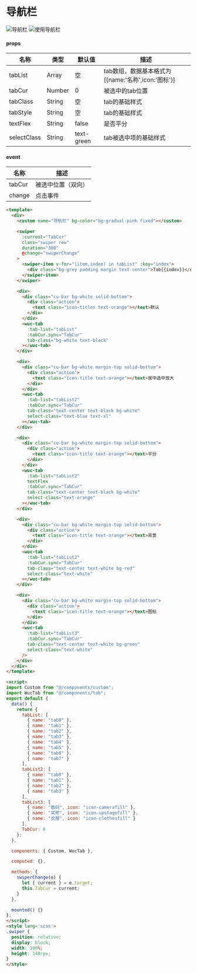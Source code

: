 # 导航栏

![导航栏](../../_image/tab-1.gif)
![使用导航栏](../../_image/tab-2.gif)

#### props

| 名称       | 类型    | 默认值                               | 描述             |
| ---------- | ------- | ------------------------------------ | ---------------- |
| tabList       | Array  | 空                                   | tab数组，数据基本格式为[{name:'名称',icon:'图标'}] |
| tabCur       | Number  | 0                                   | 被选中的tab位置 |
| tabClass       | String  | 空                                   | tab的基础样式 |
| tabStyle       | String  | 空                                   | tab的基础样式 |
| textFlex       | String  | false                                   | 是否平分 |
| selectClass       | String  | text-green                                   | tab被选中项的基础样式 |


#### event

| 名称     | 描述             |
| -------- | ---------------- |
| tabCur  | 被选中位置（双向）       |
| change  | 点击事件       |

```html
<template>
  <div>
    <custom name="导航栏" bg-color="bg-gradual-pink fixed"></custom>

    <swiper
      :current="TabCur"
      class="swiper row"
      duration="300"
      @change="swiperChange"
    >
      <swiper-item v-for="(item,index) in tabList" :key="index">
        <div class="bg-grey padding margin text-center">Tab{{index}}</div>
      </swiper-item>
    </swiper>

    <div>
      <div class="cu-bar bg-white solid-bottom">
        <div class="action">
          <text class="icon-titles text-orange"></text>默认
        </div>
      </div>
      <wuc-tab
        :tab-list="tabList"
        :tabCur.sync="TabCur"
        tab-class="bg-white text-black"
      ></wuc-tab>
    </div>

    <div>
      <div class="cu-bar bg-white margin-top solid-bottom">
        <div class="action">
          <text class="icon-title text-orange"></text>居中选中放大
        </div>
      </div>
      <wuc-tab
        :tab-list="tabList2"
        :tabCur.sync="TabCur"
        tab-class="text-center text-black bg-white"
        select-class="text-blue text-xl"
      ></wuc-tab>
    </div>

    <div>
      <div class="cu-bar bg-white margin-top solid-bottom">
        <div class="action">
          <text class="icon-title text-orange"></text>平分
        </div>
      </div>
      <wuc-tab
        :tab-list="tabList2"
        textFlex
        :tabCur.sync="TabCur"
        tab-class="text-center text-black bg-white"
        select-class="text-orange"
      ></wuc-tab>
    </div>

    <div>
      <div class="cu-bar bg-white margin-top solid-bottom">
        <div class="action">
          <text class="icon-title text-orange"></text>背景
        </div>
      </div>
      <wuc-tab
        :tab-list="tabList2"
        :tabCur.sync="TabCur"
        tab-class="text-center text-white bg-red"
        select-class="text-white"
      ></wuc-tab>
    </div>

    <div>
      <div class="cu-bar bg-white margin-top solid-bottom">
        <div class="action">
          <text class="icon-title text-orange"></text>图标
        </div>
      </div>
      <wuc-tab
        :tab-list="tabList3"
        :tabCur.sync="TabCur"
        tab-class="text-center text-white bg-green"
        select-class="text-white"
      />
    </div>
  </div>
</template>

<script>
import Custom from "@/components/custom";
import WucTab from "@/components/tab";
export default {
  data() {
    return {
      tabList: [
        { name: "tab0" },
        { name: "tab1" },
        { name: "tab2" },
        { name: "tab3" },
        { name: "tab4" },
        { name: "tab5" },
        { name: "tab6" },
        { name: "tab7" }
      ],
      tabList2: [
        { name: "tab0" },
        { name: "tab1" },
        { name: "tab2" },
        { name: "tab3" }
      ],
      tabList3: [
        { name: "数码", icon: "icon-camerafill" },
        { name: "奖杯", icon: "icon-upstagefill" },
        { name: "衣服", icon: "icon-clothesfill" }
      ],
      TabCur: 0
    };
  },

  components: { Custom, WucTab },

  computed: {},

  methods: {
    swiperChange(e) {
      let { current } = e.target;
      this.TabCur = current;
    }
  },

  mounted() {}
};
</script>
<style lang='scss'>
.swiper {
  position: relative;
  display: block;
  width: 100%;
  height: 148rpx;
}
</style>

```
